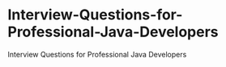 # Interview-Questions-for-Professional-Java-Developers
Interview Questions for Professional Java Developers
